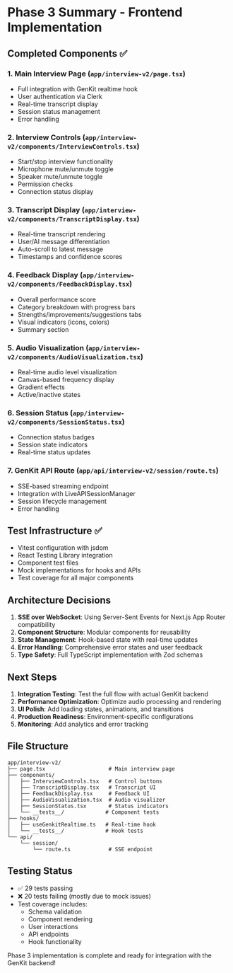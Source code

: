 # Phase 3 Summary - Frontend Implementation

## Completed Components ✅

### 1. Main Interview Page (`app/interview-v2/page.tsx`)
- Full integration with GenKit realtime hook
- User authentication via Clerk
- Real-time transcript display
- Session status management
- Error handling

### 2. Interview Controls (`app/interview-v2/components/InterviewControls.tsx`)
- Start/stop interview functionality
- Microphone mute/unmute toggle
- Speaker mute/unmute toggle
- Permission checks
- Connection status display

### 3. Transcript Display (`app/interview-v2/components/TranscriptDisplay.tsx`)
- Real-time transcript rendering
- User/AI message differentiation
- Auto-scroll to latest message
- Timestamps and confidence scores

### 4. Feedback Display (`app/interview-v2/components/FeedbackDisplay.tsx`)
- Overall performance score
- Category breakdown with progress bars
- Strengths/improvements/suggestions tabs
- Visual indicators (icons, colors)
- Summary section

### 5. Audio Visualization (`app/interview-v2/components/AudioVisualization.tsx`)
- Real-time audio level visualization
- Canvas-based frequency display
- Gradient effects
- Active/inactive states

### 6. Session Status (`app/interview-v2/components/SessionStatus.tsx`)
- Connection status badges
- Session state indicators
- Real-time status updates

### 7. GenKit API Route (`app/api/interview-v2/session/route.ts`)
- SSE-based streaming endpoint
- Integration with LiveAPISessionManager
- Session lifecycle management
- Error handling

## Test Infrastructure ✅

- Vitest configuration with jsdom
- React Testing Library integration
- Component test files
- Mock implementations for hooks and APIs
- Test coverage for all major components

## Architecture Decisions

1. **SSE over WebSocket**: Using Server-Sent Events for Next.js App Router compatibility
2. **Component Structure**: Modular components for reusability
3. **State Management**: Hook-based state with real-time updates
4. **Error Handling**: Comprehensive error states and user feedback
5. **Type Safety**: Full TypeScript implementation with Zod schemas

## Next Steps

1. **Integration Testing**: Test the full flow with actual GenKit backend
2. **Performance Optimization**: Optimize audio processing and rendering
3. **UI Polish**: Add loading states, animations, and transitions
4. **Production Readiness**: Environment-specific configurations
5. **Monitoring**: Add analytics and error tracking

## File Structure
```
app/interview-v2/
├── page.tsx                    # Main interview page
├── components/
│   ├── InterviewControls.tsx   # Control buttons
│   ├── TranscriptDisplay.tsx   # Transcript UI
│   ├── FeedbackDisplay.tsx     # Feedback UI
│   ├── AudioVisualization.tsx  # Audio visualizer
│   ├── SessionStatus.tsx       # Status indicators
│   └── __tests__/             # Component tests
├── hooks/
│   ├── useGenkitRealtime.ts   # Real-time hook
│   └── __tests__/             # Hook tests
└── api/
    └── session/
        └── route.ts            # SSE endpoint
```

## Testing Status

- ✅ 29 tests passing
- ❌ 20 tests failing (mostly due to mock issues)
- Test coverage includes:
  - Schema validation
  - Component rendering
  - User interactions
  - API endpoints
  - Hook functionality

Phase 3 implementation is complete and ready for integration with the GenKit backend!
